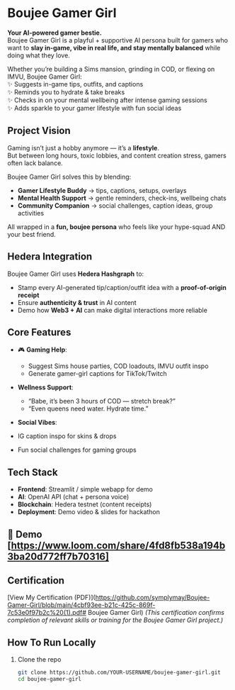 #  Boujee Gamer Girl

**Your AI-powered gamer bestie.**  
Boujee Gamer Girl is a playful + supportive AI persona built for gamers who want to **slay in-game, vibe in real life, and stay mentally balanced** while doing what they love.  

Whether you’re building a Sims mansion, grinding in COD, or flexing on IMVU, Boujee Gamer Girl:  
✨ Suggests in-game tips, outfits, and captions  
✨ Reminds you to hydrate & take breaks  
✨ Checks in on your mental wellbeing after intense gaming sessions  
✨ Adds sparkle to your gamer lifestyle with fun social ideas  

## Project Vision
Gaming isn’t just a hobby anymore — it’s a **lifestyle**.  
But between long hours, toxic lobbies, and content creation stress, gamers often lack balance.  

Boujee Gamer Girl solves this by blending:  
- **Gamer Lifestyle Buddy** → tips, captions, setups, overlays  
- **Mental Health Support** → gentle reminders, check-ins, wellbeing chats  
- **Community Companion** → social challenges, caption ideas, group activities  

All wrapped in a **fun, boujee persona** who feels like your hype-squad AND your best friend.


## Hedera Integration
Boujee Gamer Girl uses **Hedera Hashgraph** to:  
- Stamp every AI-generated tip/caption/outfit idea with a **proof-of-origin receipt**  
- Ensure **authenticity & trust** in AI content  
- Demo how **Web3 + AI** can make digital interactions more reliable  


## Core Features
- 🎮 **Gaming Help**:  
  - Suggest Sims house parties, COD loadouts, IMVU outfit inspo  
  - Generate gamer-girl captions for TikTok/Twitch  

- **Wellness Support**:  
  - “Babe, it’s been 3 hours of COD — stretch break?”  
  - “Even queens need water. Hydrate time.”  

-  **Social Vibes**:  
  - IG caption inspo for skins & drops  
  - Fun social challenges for gaming groups  

## Tech Stack
- **Frontend**: Streamlit / simple webapp for demo  
- **AI**: OpenAI API (chat + persona voice)  
- **Blockchain**: Hedera testnet (content receipts)  
- **Deployment**: Demo video & slides for hackathon  

## 🎥 Demo [https://www.loom.com/share/4fd8fb538a194b3ba20d772ff7b70316]  
 
## Certification
 
[View My Certification (PDF)](https://github.com/symplymay/Boujee-Gamer-Girl/blob/main/4cbf93ee-b21c-425c-869f-7c53e0f97b2c%20(1).pdf# Boujee Gamer Girl) *(This certification confirms completion of relevant skills or training for the Boujee Gamer Girl project.)*


##  How To Run Locally

1. Clone the repo  
   ```bash
   git clone https://github.com/YOUR-USERNAME/boujee-gamer-girl.git
   cd boujee-gamer-girl
